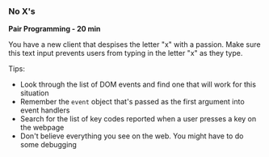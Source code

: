 ### No X's

**Pair Programming - 20 min**

You have a new client that despises the letter "x" with a passion. Make sure this text input prevents users from typing in the letter "x" as they type.

Tips:
* Look through the list of DOM events and find one that will work for this situation
* Remember the ```event``` object that's passed as the first argument into event handlers 
* Search for the list of key codes reported when a user presses a key on the webpage
* Don't believe everything you see on the web. You might have to do some debugging
